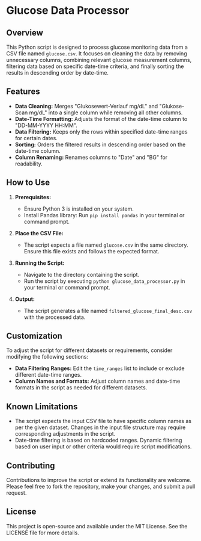 # Glucose Data Processor

## Overview
This Python script is designed to process glucose monitoring data from a CSV file named `glucose.csv`. It focuses on cleaning the data by removing unnecessary columns, combining relevant glucose measurement columns, filtering data based on specific date-time criteria, and finally sorting the results in descending order by date-time.

## Features
- **Data Cleaning:** Merges "Glukosewert-Verlauf mg/dL" and "Glukose-Scan mg/dL" into a single column while removing all other columns.
- **Date-Time Formatting:** Adjusts the format of the date-time column to "DD-MM-YYYY HH:MM".
- **Data Filtering:** Keeps only the rows within specified date-time ranges for certain dates.
- **Sorting:** Orders the filtered results in descending order based on the date-time column.
- **Column Renaming:** Renames columns to "Date" and "BG" for readability.

## How to Use
1. **Prerequisites:**
   - Ensure Python 3 is installed on your system.
   - Install Pandas library: Run `pip install pandas` in your terminal or command prompt.

2. **Place the CSV File:**
   - The script expects a file named `glucose.csv` in the same directory. Ensure this file exists and follows the expected format.

3. **Running the Script:**
   - Navigate to the directory containing the script.
   - Run the script by executing `python glucose_data_processor.py` in your terminal or command prompt.

4. **Output:**
   - The script generates a file named `filtered_glucose_final_desc.csv` with the processed data.

## Customization
To adjust the script for different datasets or requirements, consider modifying the following sections:
- **Data Filtering Ranges:** Edit the `time_ranges` list to include or exclude different date-time ranges.
- **Column Names and Formats:** Adjust column names and date-time formats in the script as needed for different datasets.

## Known Limitations
- The script expects the input CSV file to have specific column names as per the given dataset. Changes in the input file structure may require corresponding adjustments in the script.
- Date-time filtering is based on hardcoded ranges. Dynamic filtering based on user input or other criteria would require script modifications.

## Contributing
Contributions to improve the script or extend its functionality are welcome. Please feel free to fork the repository, make your changes, and submit a pull request.

## License
This project is open-source and available under the MIT License. See the LICENSE file for more details.

